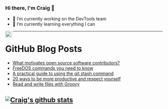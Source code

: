 ### Hi there, I'm Craig 👋

<!--
**CraigTeelFugro/CraigTeelFugro** is a ✨ _special_ ✨ repository because its `README.md` (this file) appears on your GitHub profile.

Here are some ideas to get you started:
-->

- 🔭 I’m currently working on the DevTools team
- 🌱 I’m currently learning everything I can

[<img align="left" alt="Craig Teel | LinkedIn" width="22px" src="https://cdn.jsdelivr.net/npm/simple-icons@v3/icons/linkedin.svg" />][linkedin]

---

# GitHub Blog Posts

<!-- BLOG-POST-LIST:START -->
- [What motivates open source software contributors?](https://opensource.com/article/21/4/motivates-open-source-contributors)
- [FreeDOS commands you need to know](https://opensource.com/article/21/4/freedos-commands)
- [A practical guide to using the git stash command](https://opensource.com/article/21/4/git-stash)
- [20 ways to be more productive and respect yourself](https://opensource.com/article/21/4/productivity-roundup)
- [Read and write files with Groovy](https://opensource.com/article/21/4/groovy-io)
<!-- BLOG-POST-LIST:END -->

## [![Craig's github stats](https://github-readme-stats.vercel.app/api?username=craigteelfugro)](https://github.com/anuraghazra/github-readme-stats)


[linkedin]: https://linkedin.com/in/craig-teel-b8786771
